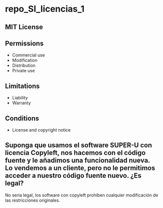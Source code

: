 # repo_SI_licencias_1

## MIT License

## Permissions
  - Commercial use
  - Modification
  - Distribution
  - Private use

## Limitations
  - Liability
  - Warranty
  
## Conditions
  - License and copyright notice
  
## Suponga que usamos el software SUPER-U con licencia Copyleft, nos hacemos con el código fuente y le añadimos una funcionalidad nueva. Lo vendemos a un cliente, pero no le permitimos acceder a nuestro código fuente nuevo. ¿Es legal?
No seria legal, los software con copyleft prohíben cualquier modificación de las restricciones originales.
